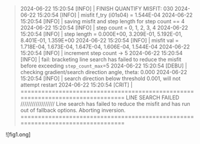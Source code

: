 >2024-06-22 15:20:54 [INFO] | FINISH QUANTIFY MISFIT: 030
2024-06-22 15:20:54 [INFO] | misfit f_try (i01s04) = 1.544E-04
2024-06-22 15:20:54 [INFO] | saving misfit and step length for step count == 4
2024-06-22 15:20:54 [INFO] | step count  =         0,         1,         2,         3,         4
2024-06-22 15:20:54 [INFO] | step length = 0.000E+00, 3.209E-01, 5.192E-01, 8.401E-01, 1.359E+00
2024-06-22 15:20:54 [INFO] | misfit val  = 1.718E-04, 1.673E-04, 1.647E-04, 1.606E-04, 1.544E-04
2024-06-22 15:20:54 [INFO] | increment step count -> 5
2024-06-22 15:20:54 [INFO] | fail: bracketing line search has failed to reduce the misfit before exceeding `step_count_max`=5
2024-06-22 15:20:54 [DEBU] | checking gradient/search direction angle, theta:  0.000
2024-06-22 15:20:54 [INFO] | search direction below threshold 0.001, will not attempt restart
2024-06-22 15:20:54 [CRIT] |
================================================================================
                               LINE SEARCH FAILED
                               //////////////////
Line search has failed to reduce the misfit and has run out of fallback options.
Aborting inversion.
================================================================================

![fig1.ong]
